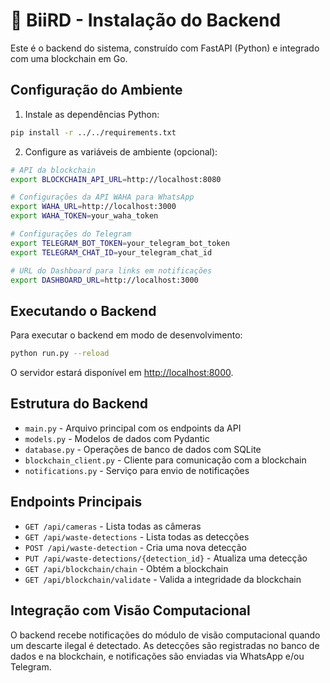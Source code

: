 # 🦅 BiiRD - Instalação do Backend

Este é o backend do sistema, construído com FastAPI (Python) e integrado com uma blockchain em Go.

## Configuração do Ambiente

1. Instale as dependências Python:

```bash
pip install -r ../../requirements.txt
```

2. Configure as variáveis de ambiente (opcional):

```bash
# API da blockchain
export BLOCKCHAIN_API_URL=http://localhost:8080

# Configurações da API WAHA para WhatsApp
export WAHA_URL=http://localhost:3000
export WAHA_TOKEN=your_waha_token

# Configurações do Telegram
export TELEGRAM_BOT_TOKEN=your_telegram_bot_token
export TELEGRAM_CHAT_ID=your_telegram_chat_id

# URL do Dashboard para links em notificações
export DASHBOARD_URL=http://localhost:3000
```

## Executando o Backend

Para executar o backend em modo de desenvolvimento:

```bash
python run.py --reload
```

O servidor estará disponível em [http://localhost:8000](http://localhost:8000).

## Estrutura do Backend

- `main.py` - Arquivo principal com os endpoints da API
- `models.py` - Modelos de dados com Pydantic
- `database.py` - Operações de banco de dados com SQLite
- `blockchain_client.py` - Cliente para comunicação com a blockchain
- `notifications.py` - Serviço para envio de notificações

## Endpoints Principais

- `GET /api/cameras` - Lista todas as câmeras
- `GET /api/waste-detections` - Lista todas as detecções
- `POST /api/waste-detection` - Cria uma nova detecção
- `PUT /api/waste-detections/{detection_id}` - Atualiza uma detecção
- `GET /api/blockchain/chain` - Obtém a blockchain
- `GET /api/blockchain/validate` - Valida a integridade da blockchain

## Integração com Visão Computacional

O backend recebe notificações do módulo de visão computacional quando um descarte ilegal é detectado. As detecções são registradas no banco de dados e na blockchain, e notificações são enviadas via WhatsApp e/ou Telegram. 
